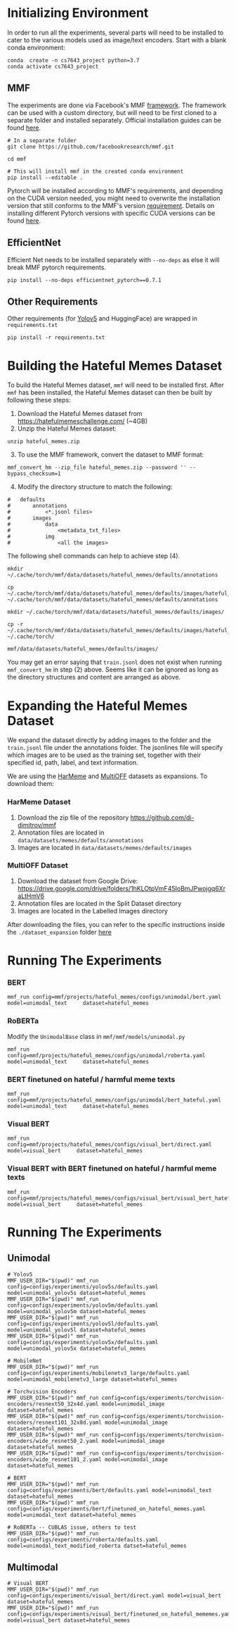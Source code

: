 # Initializing Environment

In order to run all the experiments, several parts will need to be installed to
cater to the various models used as image/text encoders. Start with a blank
conda environment:

```
conda  create -n cs7643_project python=3.7
conda activate cs7643_project
```

## MMF

The experiments are done via Facebook's MMF [framework](https://github.com/facebookresearch/mmf).
The framework can be used with a custom directory, but will need to be first cloned to a separate
folder and installed separately. Official installation guides can be found [here](https://mmf.sh/docs/).


```
# In a separate folder
git clone https://github.com/facebookresearch/mmf.git

cd mmf

# This will install mmf in the created conda environment
pip install --editable .
```

Pytorch will be installed according to MMF's requirements, and depending on the CUDA version
needed, you might need to overwrite the installation version that still conforms to the
MMF's version [requirement](https://github.com/facebookresearch/mmf/blob/6f3f40f56c6a7f5132235aa117f61d1ba693223e/requirements.txt).
Details on installing different Pytorch versions with specific CUDA versions can be found [here](https://pytorch.org/get-started/previous-versions/).


## EfficientNet

Efficient Net needs to be installed separately with `--no-deps` as else it will break MMF pytorch requirements.

```
pip install --no-deps efficientnet_pytorch==0.7.1
```

## Other Requirements

Other requirements (for [Yolov5](https://github.com/ultralytics/yolov5) and HuggingFace) are
wrapped in `requirements.txt`

```
pip install -r requirements.txt
```

# Building the Hateful Memes Dataset

To build the Hateful Memes dataset, `mmf` will need to be installed first. After `mmf` has been installed,
the Hateful Memes dataset can then be built by following these steps:

1. Download the Hateful Memes dataset from https://hatefulmemeschallenge.com/ (~4GB)
2. Unzip the Hateful Memes dataset: 

```
unzip hateful_memes.zip
```

3. To use the MMF framework, convert the dataset to MMF format: 

```
mmf_convert_hm --zip_file hateful_memes.zip --password '' --bypass_checksum=1
```

4. Modify the directory structure to match the following:

```
#   defaults
#       annotations
#           <*.jsonl files>
#       images
#           data
#               <metadata_txt_files>
#           img
#               <all the images>
```

The following shell commands can help to achieve step (4).

```
mkdir ~/.cache/torch/mmf/data/datasets/hateful_memes/defaults/annotations

cp ~/.cache/torch/mmf/data/datasets/hateful_memes/defaults/images/hateful_memes/*.jsonl ~/.cache/torch/mmf/data/datasets/hateful_memes/defaults/annotations

mkdir ~/.cache/torch/mmf/data/datasets/hateful_memes/defaults/images/

cp -r ~/.cache/torch/mmf/data/datasets/hateful_memes/defaults/images/hateful_memes/img ~/.cache/torch/

mmf/data/datasets/hateful_memes/defaults/images/
```

You may get an error saying that `train.jsonl` does not exist when running `mmf_convert_hm` in step
(2) above. Seems like it can be ignored as long as the directory structures and content are arranged
as above.

# Expanding the Hateful Memes Dataset

We expand the dataset directly by adding images to the folder and the `train.jsonl` file under
the annotations folder. The jsonlines file will specify which images are to be used as the
training set, together with their specified id, path, label, and text information.

We are using the [HarMeme](https://github.com/di-dimitrov/mmf) and [MultiOFF](https://drive.google.com/drive/folders/1hKLOtpVmF45IoBmJPwojgq6XraLtHmV6) datasets as expansions. To download them:

### HarMeme Dataset
1. Download the zip file of the repository https://github.com/di-dimitrov/mmf
2. Annotation files are located in `data/datasets/memes/defaults/annotations`
3. Images are located in `data/datasets/memes/defaults/images`

### MultiOFF Dataset
1. Download the dataset from Google Drive: https://drive.google.com/drive/folders/1hKLOtpVmF45IoBmJPwojgq6XraLtHmV6
2. Annotation files are located in the Split Dataset directory
3. Images are located in the Labelled Images directory

After downloading the files, you can refer to the specific instructions inside the `./dataset_expansion` folder [here](./dataset_expansion/README.md)

# Running The Experiments

### BERT
```
mmf_run config=mmf/projects/hateful_memes/configs/unimodal/bert.yaml     model=unimodal_text     dataset=hateful_memes
```

### RoBERTa
Modify the `UnimodalBase` class in `mmf/mmf/models/unimodal.py`
```
mmf_run config=mmf/projects/hateful_memes/configs/unimodal/roberta.yaml     model=unimodal_text     dataset=hateful_memes
```

### BERT finetuned on hateful / harmful meme texts
```
mmf_run config=mmf/projects/hateful_memes/configs/unimodal/bert_hateful.yaml     model=unimodal_text     dataset=hateful_memes
```

### Visual BERT
```
mmf_run config=mmf/projects/hateful_memes/configs/visual_bert/direct.yaml     model=visual_bert     dataset=hateful_memes
```

### Visual BERT with BERT finetuned on hateful / harmful meme texts
```
mmf_run config=mmf/projects/hateful_memes/configs/visual_bert/visual_bert_hateful.yaml     model=visual_bert     dataset=hateful_memes
```


# Running The Experiments

## Unimodal

```
# Yolov5
MMF_USER_DIR="$(pwd)" mmf_run config=configs/experiments/yolov5s/defaults.yaml model=unimodal_yolov5s dataset=hateful_memes
MMF_USER_DIR="$(pwd)" mmf_run config=configs/experiments/yolov5m/defaults.yaml model=unimodal_yolov5m dataset=hateful_memes
MMF_USER_DIR="$(pwd)" mmf_run config=configs/experiments/yolov5l/defaults.yaml model=unimodal_yolov5l dataset=hateful_memes
MMF_USER_DIR="$(pwd)" mmf_run config=configs/experiments/yolov5x/defaults.yaml model=unimodal_yolov5x dataset=hateful_memes

# MobileNet
MMF_USER_DIR="$(pwd)" mmf_run config=configs/experiments/mobilenetv3_large/defaults.yaml model=unimodal_mobilenetv3_large dataset=hateful_memes

# Torchvision Encoders
MMF_USER_DIR="$(pwd)" mmf_run config=configs/experiments/torchvision-encoders/resnext50_32x4d.yaml model=unimodal_image dataset=hateful_memes
MMF_USER_DIR="$(pwd)" mmf_run config=configs/experiments/torchvision-encoders/resnext101_32x8d.yaml model=unimodal_image dataset=hateful_memes
MMF_USER_DIR="$(pwd)" mmf_run config=configs/experiments/torchvision-encoders/wide_resnet50_2.yaml model=unimodal_image dataset=hateful_memes
MMF_USER_DIR="$(pwd)" mmf_run config=configs/experiments/torchvision-encoders/wide_resnet101_2.yaml model=unimodal_image dataset=hateful_memes

# BERT
MMF_USER_DIR="$(pwd)" mmf_run config=configs/experiments/bert/defaults.yaml model=unimodal_text dataset=hateful_memes
MMF_USER_DIR="$(pwd)" mmf_run config=configs/experiments/bert/finetuned_on_hateful_memes.yaml model=unimodal_text dataset=hateful_memes

# RoBERTa -- CUBLAS issue, others to test
MMF_USER_DIR="$(pwd)" mmf_run config=configs/experiments/roberta/defaults.yaml model=unimodal_text_modified_roberta datset=hateful_memes
```

## Multimodal

```
# Visual BERT
MMF_USER_DIR="$(pwd)" mmf_run config=configs/experiments/visual_bert/direct.yaml model=visual_bert dataset=hateful_memes
MMF_USER_DIR="$(pwd)" mmf_run config=configs/experiments/visual_bert/finetuned_on_hateful_mememes.yaml model=visual_bert dataset=hateful_memes
```
